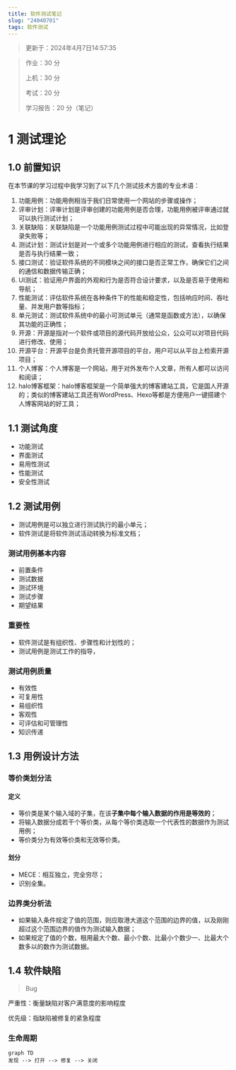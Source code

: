 ```yaml
---
title: 软件测试笔记
slug: "24040701"
tags: 软件测试
---
```


> 更新于：2024年4月7日14:57:35

> 作业：30 分
>
> 上机：30 分
>
> 考试：20 分
>
> 学习报告：20 分（笔记）

# 1 测试理论

## 1.0 前置知识

在本节课的学习过程中我学习到了以下几个测试技术方面的专业术语：

1. 功能用例：功能用例相当于我们日常使用一个网站的步骤或操作；
2. 评审计划：评审计划是评审创建的功能用例是否合理，功能用例被评审通过就可以执行测试计划；
3. 关联缺陷：关联缺陷是一个功能用例测试过程中可能出现的异常情况，比如登录失败等；
4. 测试计划：测试计划是对一个或多个功能用例进行相应的测试，查看执行结果是否与执行结果一致；
5. 接口测试：验证软件系统的不同模块之间的接口是否正常工作，确保它们之间的通信和数据传输正确；
6. UI测试：验证用户界面的外观和行为是否符合设计要求，以及是否易于使用和导航；
7. 性能测试：评估软件系统在各种条件下的性能和稳定性，包括响应时间、吞吐量、并发用户数等指标；
8. 单元测试：测试软件系统中的最小可测试单元（通常是函数或方法），以确保其功能的正确性；
9. 开源：开源是指对一个软件或项目的源代码开放给公众，公众可以对项目代码进行修改、使用；
10. 开源平台：开源平台是负责托管开源项目的平台，用户可以从平台上检索开源项目；
11. 个人博客：个人博客是一个网站，用于对外发布个人文章，所有人都可以访问和阅读；
12. halo博客框架：halo博客框架是一个简单强大的博客建站工具，它是国人开源的；类似的博客建站工具还有WordPress、Hexo等都是方便用户一键搭建个人博客网站的好工具；

## 1.1 测试角度

- 功能测试
- 界面测试
- 易用性测试
- 性能测试
- 安全性测试

## 1.2 测试用例

- 测试用例是可以独立进行测试执行的最小单元；
- 软件测试是将软件测试活动转换为标准文档；

### 测试用例基本内容

- 前置条件
- 测试数据
- 测试环境
- 测试步骤
- 期望结果

### 重要性

- 软件测试是有组织性、步骤性和计划性的；
- 测试用例是测试工作的指导，

### 测试用例质量

- 有效性
- 可复用性
- 易组织性
- 客观性
- 可评估和可管理性
- 知识传递

## 1.3 用例设计方法

### 等价类划分法

#### 定义

- 等价类是某个输入域的子集，在该**子集中每个输入数据的作用是等效的**；
- 将输入数据分成若干个等价类，从每个等价类选取一个代表性的数据作为测试用例；
- 等价类分为有效等价类和无效等价类。

#### 划分

- MECE：相互独立，完全穷尽；
- 识别全集。

### 边界类分析法

- 如果输入条件规定了值的范围，则应取港大道这个范围的边界的值，以及刚刚超过这个范围边界的值作为测试输入数据；
- 如果规定了值的个数，租用最大个数、最小个数、比最小个数少一、比最大个数多以的数作为测试数据。

## 1.4 软件缺陷

> Bug

严重性：衡量缺陷对客户满意度的影响程度

优先级：指缺陷被修复的紧急程度

### 生命周期

```mermaid
graph TD
发现 --> 打开 --> 修复 --> 关闭
```

#### 
